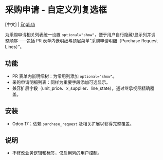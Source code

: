 # 采购申请 - 自定义列复选框

[中文] | [English](README.md)

为采购申请相关列表统一设置 `optional="show"`，便于用户自行隐藏/显示列并调整顺序——包括 PR 表单内嵌明细与顶层菜单“采购申请明细（Purchase Request Lines）”。

## 功能
- PR 表单内嵌明细树：为常用列添加 `optional="show"`。
- 采购申请明细列表：同样为重要字段添加可选显示。
- 兼容扩展字段（unit_price、x_supplier、line_state），通过继承视图精确覆盖。

## 安装
- Odoo 17；依赖 `purchase_request` 及相关扩展以获得完整覆盖。

## 说明
- 不修改业务逻辑和标签，仅启用列的用户控制。
